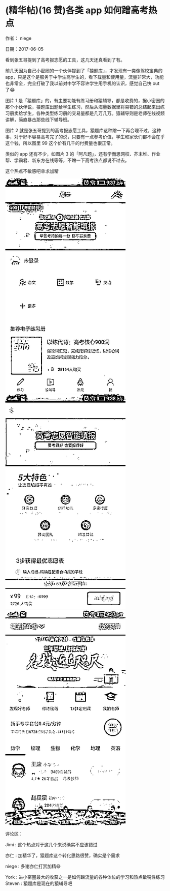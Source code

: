 
# (精华帖)(16 赞)各类 app 如何蹭高考热点

作者： niege

日期：2017-06-05

看到张五哥提到了高考报志愿的工具，这几天还真看到了有。

前几天因为自己小密圈的一个伙伴提到了「猿题库」，才发现有一类像驾校宝典的 app，只是这个是服务于中学生高学生的，看下载量和使用量，流量非常大，功能也非常全，完全打破了我以前对中学不容许学生用手机的认识，感觉自己快 out 了😂

图片 1 是「猿题库」的，有主要功能有练习册和猿辅导，都是收费的，据小密圈的那个小伙伴说，猿题库出题给学生练习，然后从海量数据里将易错的总结起来出练习册卖给学生，各种类型练习册的交易量都是几万几万。猿辅导则是老师在线视频讲解，简直暴击那些线下辅导班。

图片 2 就是张五哥提到的高考报志愿工具，猿题库这种蹭一下再合理不过，这种事，对于好不容易高考完了的说，只要有一点参考价值，学生和家长们都不会在乎这个钱，所以图里 99 这个价有几千的付费量也很正常。

类似的 app 还有不少，如图片 3 的「阿凡题」，还有学而思网校、芥末堆、作业帮、学霸君、新东方在线等等，不蹭一下高考热点都说不过去。

这个热点不敏感吧😜求加精

![](img/gaokao-xiangguan_1289.png)![](img/gaokao-xiangguan_1294.png)![](img/gaokao-xiangguan_1299.png)

评论区：

Jimi : 这个热点对于这几个来说确实不应该错过

亦仁 : 加精华了，猿题库这个转化思路很赞，确实是个需求

niege : 多谢亦仁打赏加精😄

York : 进小密圈最大的收获之一是如何蹭流量的各种体位的学习和热点敏锐性练习  Steven : 猿题库是现在的猿辅导吧
